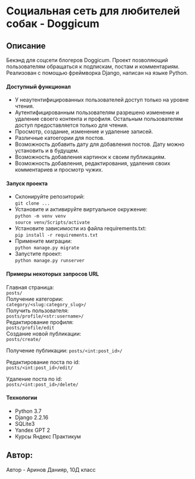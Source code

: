 # Социальная сеть для любителей собак - Doggicum

## Описание

Бекэнд для соцсети блогеров Doggicum. Проект позволяющий пользователям обращаться к подпискам, постам и комментариям. Реализован с помощью фреймворка Django, написан на языке Python.
  
#### Доступный функционал

- У неаутентифицированных пользователей доступ только на уровне чтения.
- Аутентифицированным пользователям разрешено изменение и удаление своего контента и профиля. Остальным пользователям доступ предоставляется только для чтения.
- Просмотр, создание, изменение и удаление записей.
- Различные катоегории для постов.
- Возможность добавить дату для добавления постов. Дату можно установить и в будущем.
- Возможность добавления картинок к своим публикациям.
- Возможность добавления, редактирования, удаления своих комментариев и просмотр чужих.


#### Запуск проекта

- Склонируйте репозиторий:  
``` git clone ... ```    
- Установите и активируйте виртуальное окружение:  
``` python -m venv venv ```  
``` source venv/Scripts/activate ``` 
- Установите зависимости из файла requirements.txt:   
``` pip install -r requirements.txt ```
- Примените миграции:   
``` python manage.py migrate ```
- Запустите проект:   
``` python manage.py runserver ```

#### Примеры некоторых запросов URL

Главная страница:  
``` posts/ ```  
Получение категории:  
``` category/<slug:category_slug>/ ```   
Получить пользователя:  
``` posts/profile/<str:username>/ ```  
Редактирование профиля:  
``` posts/profile/edit ```  
Создание новой публикации:  
``` posts/create/ ```

Получение публикации:
``` posts/<int:post_id>/ ```

Редактирование поста по id:  
``` posts/<int:post_id>/edit/ ```

Удаление поста по id:  
``` posts/<int:post_id>/delete/ ```


#### Технологии

- Python 3.7
- Django 2.2.16
- SQLite3
- Yandex GPT 2
- Курсы Яндекс Практикум


## Автор:

Автор - Аринов Данияр, 10Д класс